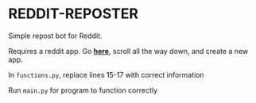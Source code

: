 # REDDIT-REPOSTER
Simple repost bot for Reddit.

Requires a reddit app. Go [**here**](https://www.reddit.com/prefs/apps), scroll all the way down, and create a new app.

In `functions.py`, replace lines 15-17 with correct information

Run `main.py` for program to function correctly
